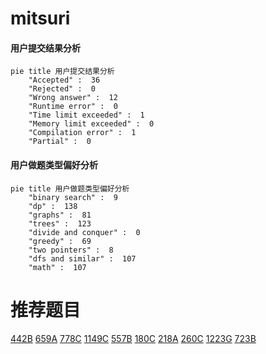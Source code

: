 # mitsuri

<!-- tabs:start -->



#### **用户提交结果分析**

```mermaid
pie title 用户提交结果分析
    "Accepted" :  36
    "Rejected" :  0
    "Wrong answer" :  12
    "Runtime error" :  0
    "Time limit exceeded" :  1
    "Memory limit exceeded" :  0
    "Compilation error" :  1
    "Partial" :  0
```

#### **用户做题类型偏好分析**

```mermaid
pie title 用户做题类型偏好分析
    "binary search" :  9
    "dp" :  138
    "graphs" :  81
    "trees" :  123
    "divide and conquer" :  0
    "greedy" :  69
    "two pointers" :  8
    "dfs and similar" :  107
    "math" :  107
```



<!-- tabs:end -->
# 推荐题目
[442B](https://codeforces.com/contest/442/problem/B)
[659A](https://codeforces.com/contest/659/problem/A)
[778C](https://codeforces.com/contest/778/problem/C)
[1149C](https://codeforces.com/contest/1149/problem/C)
[557B](https://codeforces.com/contest/557/problem/B)
[180C](https://codeforces.com/contest/180/problem/C)
[218A](https://codeforces.com/contest/218/problem/A)
[260C](https://codeforces.com/contest/260/problem/C)
[1223G](https://codeforces.com/contest/1223/problem/G)
[723B](https://codeforces.com/contest/723/problem/B)
